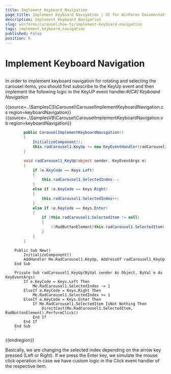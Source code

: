 ```yaml
---
title: Implement Keyboard Navigation
page_title: Implement Keyboard Navigation | UI for WinForms Documentation
description: Implement Keyboard Navigation
slug: winforms/carousel/how-to/implement-keyboard-navigation
tags: implement,keyboard,navigation
published: False
position: 0
---
```


# Implement Keyboard Navigation



## 

In order to implement keyboard navigation for rotating and selecting the carousel items, you should first subscribe to the KeyUp event and then implement the following logic in the KeyUP event handler:#_[C#] Keyboard Navigation_

	



{{source=..\SamplesCS\Carousel\CarouselImplementKeyboardNavigation.cs region=keyboardNavigation}} 
{{source=..\SamplesVB\Carousel\CarouselImplementKeyboardNavigation.vb region=keyboardNavigation}} 

````C#
        public CarouselImplementKeyboardNavigation()
        {
            InitializeComponent();
            this.radCarousel1.KeyUp += new KeyEventHandler(radCarousel1_KeyUp);
        }

        void radCarousel1_KeyUp(object sender, KeyEventArgs e)
        {
            if (e.KeyCode == Keys.Left)
            {
                this.radCarousel1.SelectedIndex--;
            }
            else if (e.KeyCode == Keys.Right)
            {
                this.radCarousel1.SelectedIndex++;
            }
            else if (e.KeyCode == Keys.Enter)
            {
                if (this.radCarousel1.SelectedItem != null)
                {
                    ((RadButtonElement)this.radCarousel1.SelectedItem).PerformClick();
                }
            }
        }
````
````VB.NET
    Public Sub New()
        InitializeComponent()
        AddHandler Me.RadCarousel1.KeyUp, AddressOf radCarousel1_KeyUp
    End Sub

    Private Sub radCarousel1_KeyUp(ByVal sender As Object, ByVal e As KeyEventArgs)
        If e.KeyCode = Keys.Left Then
            Me.RadCarousel1.SelectedIndex -= 1
        ElseIf e.KeyCode = Keys.Right Then
            Me.RadCarousel1.SelectedIndex += 1
        ElseIf e.KeyCode = Keys.Enter Then
            If Me.RadCarousel1.SelectedItem IsNot Nothing Then
                DirectCast(Me.RadCarousel1.SelectedItem, RadButtonElement).PerformClick()
            End If
        End If
    End Sub
    '
````

{{endregion}} 




Basically, we are changing the selected index depending on the arrow key pressed (Left or Right). If we press the Enter key, we simulate the mouse click operation in case we have custom logic in the Click event handler of the respective item.
